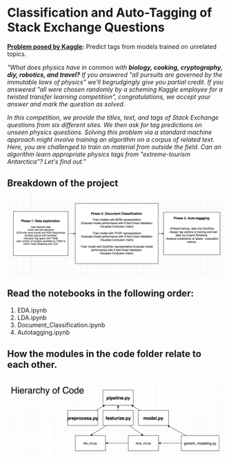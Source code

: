 
# Classification and Auto-Tagging of Stack Exchange Questions


**[Problem posed by Kaggle](https://www.kaggle.com/c/transfer-learning-on-stack-exchange-tags):** Predict tags from models trained on unrelated topics.

*"What does physics have in common with **_biology, cooking, cryptography, diy, robotics, and travel?_** If you answered "all pursuits are governed by the immutable laws of physics" we'll begrudgingly give you partial credit. If you answered "all were chosen randomly by a scheming Kaggle employee for a twisted transfer learning competition", congratulations, we accept your answer and mark the question as solved.*

*In this competition, we provide the titles, text, and tags of Stack Exchange questions from six different sites. We then ask for tag predictions on unseen physics questions. Solving this problem via a standard machine approach might involve training an algorithm on a corpus of related text. Here, you are challenged to train on material from outside the field. Can an algorithm learn appropriate physics tags from "extreme-tourism Antarctica"? Let's find out."*

## Breakdown of the project

![project_breakdown](images/breakdown.png)

## Read the notebooks in the following order:

1. EDA.ipynb
2. LDA.ipynb
3. Document_Classification.ipynb
4. Autotagging.ipynb

## How the modules in the code folder relate to each other.

![project_breakdown](images/code_hierarchy.png)

